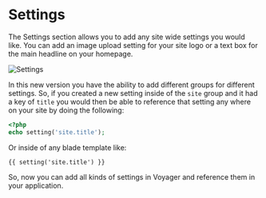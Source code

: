 # Settings

The Settings section allows you to add any site wide settings you would like. You can add an image upload setting for your site logo or a text box for the main headline on your homepage.

![Settings](https://github.com/emptynick/voyager/tree/735a22e97d81b204cc668c421aa06e1268182ed9/docs/_images/settings.png)

In this new version you have the ability to add different groups for different settings. So, if you created a new setting inside of the `site` group and it had a key of `title` you would then be able to reference that setting any where on your site by doing the following:

```php
<?php
echo setting('site.title');
```

Or inside of any blade template like:

```text
{{ setting('site.title') }}
```

So, now you can add all kinds of settings in Voyager and reference them in your application.

